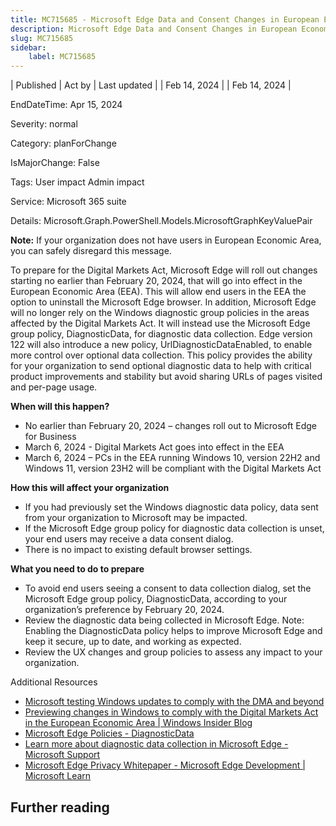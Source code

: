 ```yaml
---
title: MC715685 - Microsoft Edge Data and Consent Changes in European Economic Area
description: Microsoft Edge Data and Consent Changes in European Economic Area
slug: MC715685
sidebar:
    label: MC715685
---
```



| Published | Act by | Last updated |
| Feb 14, 2024 |  | Feb 14, 2024 |

EndDateTime: Apr 15, 2024

Severity: normal

Category: planForChange

IsMajorChange: False

Tags: User impact Admin impact

Service: Microsoft 365 suite

Details: Microsoft.Graph.PowerShell.Models.MicrosoftGraphKeyValuePair

<p><b>Note:</b>&nbsp;If your organization does not have users in European Economic Area, you can safely disregard this message.</p><p>To prepare for the Digital Markets Act, Microsoft Edge will roll out changes starting no earlier than February 20, 2024, that will go into effect in the European Economic Area (EEA). This will allow end users in the EEA the option to uninstall the Microsoft Edge browser. In addition, Microsoft Edge will no longer rely on the Windows diagnostic group policies in the areas affected by the Digital Markets Act. It will instead use the Microsoft Edge group policy, DiagnosticData, for diagnostic data collection. Edge version 122 will also introduce a new policy, UrlDiagnosticDataEnabled, to enable more control over optional data collection. This policy provides the ability for your organization to send optional diagnostic data to help with critical product improvements and stability but avoid sharing URLs of pages visited and per-page usage. 
</p><p><b>When will this happen?</b>
</p><ul><li>No earlier than February 20, 2024 – changes roll out to Microsoft Edge for Business  
</li><li>March 6, 2024 - Digital Markets Act goes into effect in the EEA
</li><li>March 6, 2024 – PCs in the EEA running Windows 10, version 22H2 and Windows 11, version 23H2 will be compliant with the Digital Markets Act
</li></ul><p><b>How this will affect your organization</b>
</p><ul><li>If you had previously set the Windows diagnostic data policy, data sent from your organization to Microsoft may be impacted. 
</li><li>If the Microsoft Edge group policy for diagnostic data collection is unset, your end users may receive a data consent dialog. 
</li><li>There is no impact to existing default browser settings.
</li></ul><p><b>What you need to do to prepare</b>
</p><ul><li>To avoid end users seeing a consent to data collection dialog, set the Microsoft Edge group policy, DiagnosticData, according to your organization’s preference by February 20, 2024. 
</li><li>Review the diagnostic data being collected in Microsoft Edge. Note: Enabling the DiagnosticData policy helps to improve Microsoft Edge and keep it secure, up to date, and working as expected.
</li><li>Review the UX changes and group policies to assess any impact to your organization. 
</li></ul><p>Additional Resources
</p><ul><li><a href="https://blogs.microsoft.com/eupolicy/2023/11/22/windows-updates-comply-dma-edge/" target="_blank">Microsoft testing Windows updates to comply with the DMA and beyond</a></li><li><a href="https://blogs.windows.com/windows-insider/2023/11/16/previewing-changes-in-windows-to-comply-with-the-digital-markets-act-in-the-european-economic-area/" target="_blank">Previewing changes in Windows to comply with the Digital Markets Act in the European Economic Area | Windows Insider Blog</a>
</li><li><a href="https://learn.microsoft.com/en-us/deployedge/microsoft-edge-policies#diagnosticdata" target="_blank">Microsoft Edge Policies - DiagnosticData</a>
</li><li><a href="https://support.microsoft.com/en-us/microsoft-edge/learn-more-about-diagnostic-data-collection-in-microsoft-edge-7fcee15b-39f7-ba02-bc59-9eef622c1a9f" target="_blank">Learn more about diagnostic data collection in Microsoft Edge - Microsoft Support</a>
</li><li><a href="https://learn.microsoft.com/microsoft-edge/privacy-whitepaper/#diagnostic-data" target="_blank">Microsoft Edge Privacy Whitepaper - Microsoft Edge Development | Microsoft Learn</a>
</li></ul>

## Further reading

